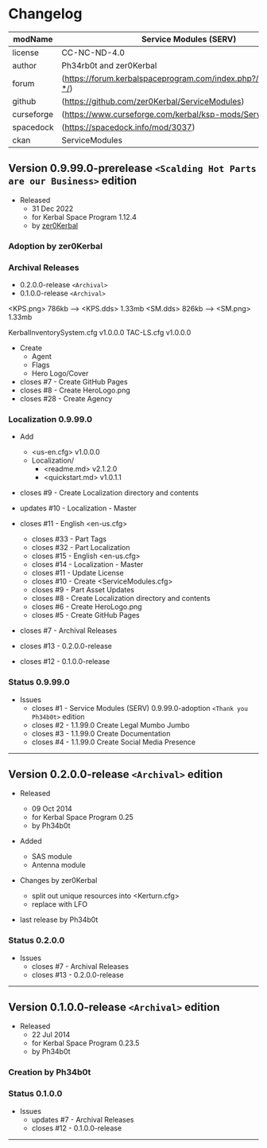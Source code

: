 # Changelog  
  
| modName    | Service Modules (SERV)                                            |
| ---------- | ----------------------------------------------------------------- |
| license    | CC-NC-ND-4.0                                                      |
| author     | Ph34rb0t and zer0Kerbal                                           |
| forum      | (https://forum.kerbalspaceprogram.com/index.php?/topic/211246-*/) |
| github     | (https://github.com/zer0Kerbal/ServiceModules)                    |
| curseforge | (https://www.curseforge.com/kerbal/ksp-mods/ServiceModules)       |
| spacedock  | (https://spacedock.info/mod/3037)                                 |
| ckan       | ServiceModules                                                    |

## Version 0.9.99.0-prerelease `<Scalding Hot Parts are our Business>` edition

* Released
  * 31 Dec 2022
  * for Kerbal Space Program 1.12.4
  * by [zer0Kerbal](http://github.com/zer0Kerbal)

### Adoption by zer0Kerbal

### Archival Releases

* 0.2.0.0-release `<Archival>`
* 0.1.0.0-release `<Archival>`

<KPS.png> 786kb --> <KPS.dds> 1.33mb
<SM.dds> 826kb --> <SM.png> 1.33mb

KerbalInventorySystem.cfg v1.0.0.0
TAC-LS.cfg v1.0.0.0

* Create
  * Agent
  * Flags
  * Hero Logo/Cover
* closes #7 - Create GitHub Pages
* closes #8 - Create HeroLogo.png
* closes #28 - Create Agency

### Localization 0.9.99.0

* Add
  * <us-en.cfg> v1.0.0.0
  * Localization/
    * <readme.md> v2.1.2.0
    * <quickstart.md>  v1.0.1.1
* closes #9 - Create Localization directory and contents
* updates #10 - Localization - Master
* closes #11 - English <en-us.cfg>

  * closes #33 - Part Tags
  * closes #32 - Part Localization
  * closes #15 - English <en-us.cfg>
  * closes #14 - Localization - Master
  * closes #11 - Update License
  * closes #10 - Create <ServiceModules.cfg>
  * closes #9 - Part Asset Updates
  * closes #8 - Create Localization directory and contents
  * closes #6 - Create HeroLogo.png
  * closes #5 - Create GitHub Pages
* closes #7 - Archival Releases
* closes #13 - 0.2.0.0-release
* closes #12 - 0.1.0.0-release



### Status 0.9.99.0

* Issues
  * closes #1 - Service Modules (SERV) 0.9.99.0-adoption `<Thank you Ph34b0t>` edition
  * closes #2 - 1.1.99.0 Create Legal Mumbo Jumbo
  * closes #3 - 1.1.99.0 Create Documentation
  * closes #4 - 1.1.99.0 Create Social Media Presence

---

## Version 0.2.0.0-release `<Archival>` edition

* Released
  * 09 Oct 2014
  * for Kerbal Space Program 0.25
  * by Ph34b0t

* Added
  * SAS module
  * Antenna module
* Changes by zer0Kerbal
  * split out unique resources into <Kerturn.cfg>
  * replace with LFO
* last release by Ph34b0t

### Status 0.2.0.0

* Issues
  * closes #7 - Archival Releases
  * closes #13 - 0.2.0.0-release

---

## Version 0.1.0.0-release `<Archival>` edition

* Released
  * 22 Jul 2014
  * for Kerbal Space Program 0.23.5
  * by Ph34b0t

### Creation by Ph34b0t

### Status 0.1.0.0

* Issues
  * updates #7 - Archival Releases
  * closes #12 - 0.1.0.0-release

---